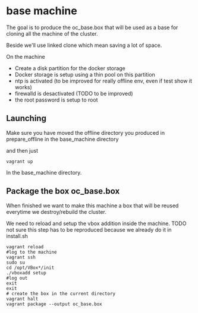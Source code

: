# base machine

The goal is to produce the oc_base.box that will be used as a base for cloning all the machine of the cluster. 

Beside we'll use linked clone which mean saving  a lot of space.

On the machine 

*   Create a disk partition for the docker storage
*   Docker storage is setup using a thin pool on this partition
*   ntp is activated  (to be improved for really offline env, even if test show it works)
*   firewalld is desactivated  (TODO to be improved)
*   the root password is setup to root 

## Launching 

Make sure you have moved the offline directory you produced in prepare_offline in the base_machine directory

and then just 

    vagrant up 

In the base_machine directory.

## Package the box oc_base.box

When finished we want to make this machine a box that will be reused everytime we destroy/rebuild the cluster.

We need to reload and setup the vbox addition inside the machine. TODO not sure this step has to be reproduced because we already do it in install.sh

    vagrant reload
    #log to the machine
    vagrant ssh
    sudo su 
    cd /opt/VBox*/init
    ./vboxadd setup
    #log out
    exit
    exit
    # create the box in the current directory
    vagrant halt
    vagrant package --output oc_base.box  

